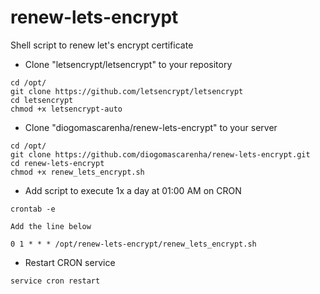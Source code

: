 # renew-lets-encrypt
Shell script to renew let's encrypt certificate

* Clone "letsencrypt/letsencrypt" to your repository
```
cd /opt/
git clone https://github.com/letsencrypt/letsencrypt
cd letsencrypt
chmod +x letsencrypt-auto
```

* Clone "diogomascarenha/renew-lets-encrypt" to your server
```
cd /opt/
git clone https://github.com/diogomascarenha/renew-lets-encrypt.git
cd renew-lets-encrypt
chmod +x renew_lets_encrypt.sh
```

* Add script to execute 1x a day at 01:00 AM on CRON
```
crontab -e

Add the line below

0 1 * * * /opt/renew-lets-encrypt/renew_lets_encrypt.sh
```

* Restart CRON service
```
service cron restart
```
